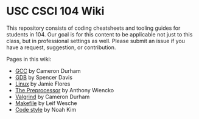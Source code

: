# USC CSCI 104 Wiki

This repository consists of coding cheatsheets and tooling guides for students in 104.
Our goal is for this content to be applicable not just to this class, but in professional settings as well.
Please submit an issue if you have a request, suggestion, or contribution.

Pages in this wiki:
- [GCC](./gcc.md) by Cameron Durham
- [GDB](./gdb.md) by Spencer Davis
- [Linux](./linux.md) by Jamie Flores
- [The Preprocessor](./preprocessor.md) by Anthony Wiencko
- [Valgrind](./valgrind.md) by Cameron Durham
- [Makefile](./makefile.md) by Leif Wesche 
- [Code style](./style.md) by Noah Kim

